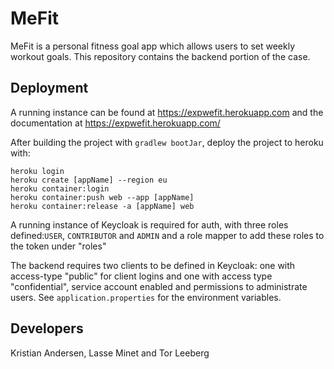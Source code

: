 # MeFit

MeFit is a personal fitness goal app which allows users to set weekly workout goals. This repository
contains the backend portion of the case. 


## Deployment
A running instance can be found at https://expwefit.herokuapp.com and the documentation at <https://expwefit.herokuapp.com/>

After building the project with `gradlew bootJar`, deploy the project to heroku with:

```
heroku login
heroku create [appName] --region eu
heroku container:login
heroku container:push web --app [appName]
heroku container:release -a [appName] web
```

A running instance of Keycloak is required for auth, with three roles defined:`USER`, `CONTRIBUTOR` and `ADMIN` and a role mapper to add these roles to the token under "roles"

The backend requires two clients to be defined in Keycloak: one with access-type "public" for client logins and one with access type "confidential", service account enabled and permissions to administrate users. 
See `application.properties` for the environment variables. 
## Developers

Kristian Andersen, Lasse Minet and Tor Leeberg



